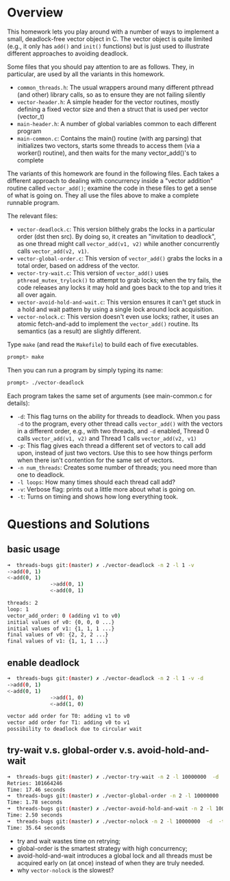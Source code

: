 
# Overview

This homework lets you play around with a number of ways to implement
a small, deadlock-free vector object in C. The vector object is quite
limited (e.g., it only has `add()` and `init()` functions) but is just
used to illustrate different approaches to avoiding deadlock.

Some files that you should pay attention to are as follows. They, in
particular, are used by all the variants in this homework.
- `common_threads.h`: The usual wrappers around many different pthread (and other) library calls, so as to ensure they are not failing silently
- `vector-header.h`: A simple header for the vector routines, mostly defining a fixed vector size and then a struct that is used per vector (vector_t)
- `main-header.h`: A number of global variables common to each different program
- `main-common.c`: Contains the main() routine (with arg parsing) that initializes two vectors, starts some threads to access them (via a worker() routine), and then waits for the many vector_add()'s to complete

The variants of this homework are found in the following files. Each takes a
different approach to dealing with concurrency inside a "vector addition"
routine called `vector_add()`; examine the code in these files to get a sense of
what is going on. They all use the files above to make a complete runnable
program. 

The relevant files:
- `vector-deadlock.c`: This version blithely grabs the locks in a particular order (dst then src). By doing so, it creates an "invitation to deadlock", as one thread might call `vector_add(v1, v2)` while another concurrently calls `vector_add(v2, v1)`.
- `vector-global-order.c`: This version of `vector_add()` grabs the locks in a total order, based on address of the vector. 
- `vector-try-wait.c`: This version of `vector_add()` uses `pthread_mutex_trylock()` to attempt to grab locks; when the try fails, the code releases any locks it may hold and goes back to the top and tries it all over again.
- `vector-avoid-hold-and-wait.c`: This version ensures it can't get stuck in a hold and wait pattern by using a single lock around lock acquisition.
- `vector-nolock.c`: This version doesn't even use locks; rather, it uses an atomic fetch-and-add to implement the `vector_add()` routine. Its semantics (as a result) are slightly different.

Type `make` (and read the `Makefile`) to build each of five executables. 

```sh
prompt> make
```

Then you can run a program by simply typing its name:

```sh
prompt> ./vector-deadlock
```

Each program takes the same set of arguments (see main-common.c for details):
- `-d`: This flag turns on the ability for threads to deadlock. When you pass `-d` to the program, every other thread calls `vector_add()` with the vectors in a different order, e.g., with two threads, and `-d` enabled, Thread 0 calls `vector_add(v1, v2)` and Thread 1 calls `vector_add(v2, v1)`
- `-p`: This flag gives each thread a different set of vectors to call add upon, instead of just two vectors. Use this to see how things perform when there isn't contention for the same set of vectors.
- `-n num_threads`: Creates some number of threads; you need more than one to deadlock.
- `-l loops`: How many times should each thread call add?
- `-v`: Verbose flag: prints out a little more about what is going on.
- `-t`: Turns on timing and shows how long everything took.


# Questions and Solutions

## basic usage
```sh
➜  threads-bugs git:(master) ✗ ./vector-deadlock -n 2 -l 1 -v 
->add(0, 1)
<-add(0, 1)
              ->add(0, 1)
              <-add(0, 1)

threads: 2 
loop: 1 
vector_add_order: 0 (adding v1 to v0)
initial values of v0: {0, 0, 0 ...}
initial values of v1: {1, 1, 1 ...}
final values of v0: {2, 2, 2 ...}
final values of v1: {1, 1, 1 ...}
```

## enable deadlock
```sh
➜  threads-bugs git:(master) ✗ ./vector-deadlock -n 2 -l 1 -v -d
->add(0, 1)
<-add(0, 1)
              ->add(1, 0)
              <-add(1, 0)

vector add order for T0: adding v1 to v0
vector add order for T1: adding v0 to v1
possibility to deadlock due to circular wait
```

## try-wait v.s. global-order v.s. avoid-hold-and-wait
```sh
➜  threads-bugs git:(master) ✗ ./vector-try-wait -n 2 -l 10000000  -d  -t
Retries: 101664246
Time: 17.46 seconds
➜  threads-bugs git:(master) ✗ ./vector-global-order -n 2 -l 10000000  -d  -t 
Time: 1.78 seconds
➜  threads-bugs git:(master) ✗ ./vector-avoid-hold-and-wait -n 2 -l 10000000  -d  -t 
Time: 2.50 seconds
➜  threads-bugs git:(master) ✗ ./vector-nolock -n 2 -l 10000000  -d  -t 
Time: 35.64 seconds
```
* try and wait wastes time on retrying;
* global-order is the smartest strategy with high concurrency;
* avoid-hold-and-wait introduces a global lock and all threads must be acquired early on (at once) instead of when they are truly needed.
* why `vector-nolock` is the slowest?
